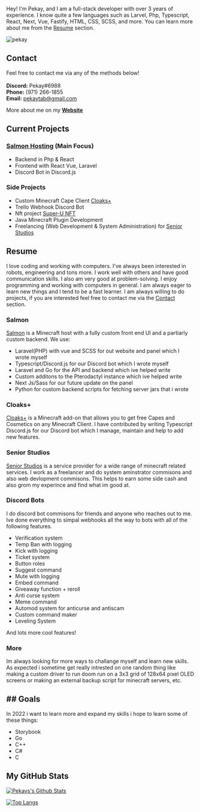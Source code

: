 Hey! I'm Pekay, and I am a full-stack developer with over 3 years of experience. I know quite a few languages such as Larvel, Php, Typescript, React, Next, Vue, Fastify, HTML, CSS, SCSS, and more. You can learn more about me from the [Resume](#resume) section.

<!-- on my [Website](https://pekay.me). -->

<p align="left"> <img src="https://komarev.com/ghpvc/?username=PekayTab&label=Profile%20views&color=0e75b6&style=flat" alt="pekay" /> </p>

## Contact

Feel free to contact me via any of the methods below! <br />
<br />
**Discord:** Pekay#6988 <br />
**Phone:** ‪(971) 266-1855‬<br />
**Email:** pekaytab@gmail.com <br />

More about me on my **[Website](https://pekay.me)**

## Current Projects

### [Salmon Hosting](https://salmon.host) (Main Focus)

- Backend in Php & React
- Frontend with React Vue, Laravel
- Discord Bot in Discord.js

### Side Projects

- Custom Minecraft Cape Client [Cloaks+](https://github.com/CloaksPlus)
- Trello Webhook Discord Bot
- Nft project [Super-U NFT](https://github.com/TheSupernaturalUniversity)
- Java Minecraft Plugin Development
- Freelancing (Web Development & System Administration) for [Senior Studios](https://seniorteam.net/)

## Resume

I love coding and working with computers. I've always been interested in robots, engineering and tons more. I work well with others and have good communication skills. I also am very good at problem-solving. I enjoy programming and working with computers in general. I am always eager to learn new things and I tend to be a fast learner. I am always willing to do projects, if you are interested feel free to contact me via the [Contact](#Contact) section.

### Salmon

[Salmon](https://github.com/Salmon-Hosting) is a Minecraft host with a fully custom front end UI and a partiarly custom backend. We use:

- Laravel(PHP) with vue and SCSS for out website and panel which I wrote myself
- Typescript/Discord.js for our Discord bot which I wrote myself
- Laravel and Go for the API and backend which ive helped write
- Custom additons to the Pterodactyl instance which ive helped write
- Next Js/Sass for our future update on the panel
- Python for custom backend scripts for fetching server jars that i wrote

### Cloaks+

[Cloaks+](https://github.com/CloaksPlus) is a Minecraft add-on that allows you to get free Capes and Cosmetics on any Minecraft Client. I have contributed by writing Typescript Discord.js for our Discord bot which I manage, maintain and help to add new features.

### Senior Studios

[Senior Studios](https://seniorteam.net/) is a service provider for a wide range of minecraft related services. I work as a freelancer and do system aminstrator commisons and also web devlopment commisons. This helps to earn some side cash and also grom my experince and find what im good at.

### Discord Bots

I do discord bot commisons for friends and anyone who reaches out to me.
Ive done everything to simpal webhooks all the way to bots with all of the following features.

- Verification system
- Temp Ban with logging
- Kick with logging
- Ticket system
- Button roles
- Suggest command
- Mute with logging
- Embed command
- Giveaway function + reroll
- Anti curse system
- Meme command
- Automod system for anticurse and antiscam
- Custom command maker
- Leveling System

And lots more cool features!

### More

Im always looking for more ways to challange myself and learn new skills. As expected i sometime get really intrested on one random thing like
making a custom driver to run doom run on a 3x3 grid of 128x64 pixel OLED screens or making an external backup script for minecraft servers, etc.

## ## Goals

In 2022 i want to learn more and expand my skills i hope to learn some of these things:

- Storybook
- Go
- C++
- C#
- C

## My GitHub Stats

[![Pekays's Github Stats](https://github-readme-stats.vercel.app/api?username=PekayTab&count_private=true&include_all_commits=true&show_icons=true&theme=algolia)](https://github.com/anuraghazra/github-readme-stats)

<!-- [![Pekays's Top Languages](https://github-readme-stats.vercel.app/api/top-langs/?username=PekayTab&layout=compact&theme=algolia)](https://github.com/anuraghazra/github-readme-stats) -->

[![Top Langs](https://github-readme-stats.vercel.app/api/top-langs/?username=PekayTab)](https://github.com/PekayTab/github-readme-stats)
